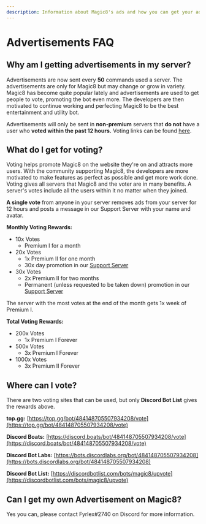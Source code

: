 ```yaml
---
description: Information about Magic8's ads and how you can get your ad posted.
---
```


# Advertisements FAQ

## Why am I getting advertisements in my server?

Advertisements are now sent every **50** commands used a server. The advertisements are only for Magic8 but may change or grow in variety. Magic8 has become quite popular lately and advertisements are used to get people to vote, promoting the bot even more. The developers are then motivated to continue working and perfecting Magic8 to be the best entertainment and utility bot.

Advertisements will only be sent in **non-premium** servers that **do not** have a user who **voted within the past 12 hours.** Voting links can be found [here](ads.md#where-can-i-vote).

## What do I get for voting?

Voting helps promote Magic8 on the website they're on and attracts more users. With the community supporting Magic8, the developers are more motivated to make features as perfect as possible and get more work done. Voting gives all servers that Magic8 and the voter are in many benefits. A server's votes include all the users within it no matter when they joined.

**A single vote** from anyone in your server removes ads from your server for 12 hours and posts a message in our Support Server with your name and avatar.

**Monthly Voting Rewards:**

* 10x Votes
  * Premium I for a month
* 20x Votes
  * 1x Premium II for one month
  * 30x day promotion in our [Support Server](https://discord.gg/bUUggyCjvp)
* 30x Votes
  * 2x Premium II for two months 
  * Permanent \(unless requested to be taken down\) promotion in our [Support Server](https://discord.gg/bUUggyCjvp)

The server with the most votes at the end of the month gets 1x week of Premium I.

**Total Voting Rewards:**

* 200x Votes
  * 1x Premium I Forever
* 500x Votes
  * 3x Premium I Forever
* 1000x Votes
  * 3x Premium II Forever

## Where can I vote?

There are two voting sites that can be used, but only **Discord Bot List** gives the rewards above.

**top.gg:** [https://top.gg/bot/484148705507934208/vote](https://top.gg/bot/484148705507934208/vote)

**Discord Boats:** [https://discord.boats/bot/484148705507934208/vote](https://discord.boats/bot/484148705507934208/vote)

**Discord Bot Labs:** [https://bots.discordlabs.org/bot/484148705507934208](https://bots.discordlabs.org/bot/484148705507934208)

**Discord Bot List:** [https://discordbotlist.com/bots/magic8/upvote](https://discordbotlist.com/bots/magic8/upvote)

## Can I get my own Advertisement on Magic8?

Yes you can, please contact Fyrlex\#2740 on Discord for more information.

